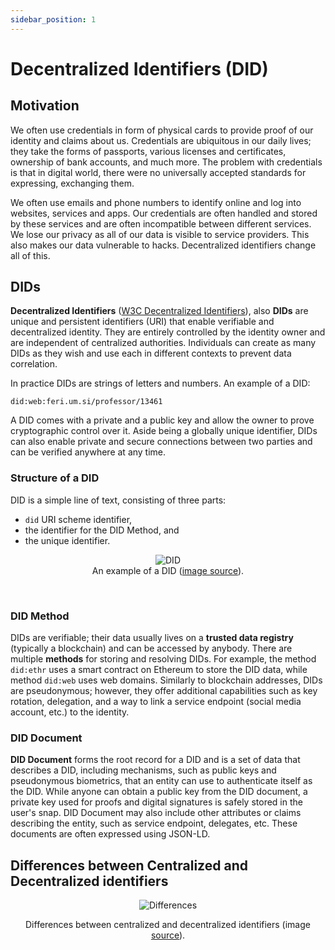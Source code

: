 ```yaml
---
sidebar_position: 1
---
```


# Decentralized Identifiers (DID)

## Motivation

We often use credentials in form of physical cards to provide proof of our identity and claims about us. Credentials are ubiquitous in our daily lives; they take the forms of passports, various licenses and certificates, ownership of bank accounts, and much more. The problem with credentials is that in digital world, there were no universally accepted standards for expressing, exchanging them.

We often use emails and phone numbers to identify online and log into websites, services and apps. Our credentials are often handled and stored by these services and are often incompatible between different services. We lose our privacy as all of our data is visible to service providers. This also makes our data vulnerable to hacks. Decentralized identifiers change all of this.

## DIDs

**Decentralized Identifiers** ([W3C Decentralized Identifiers](https://www.w3.org/TR/did-core/)), also **DIDs** are unique and persistent identifiers (URI) that enable verifiable and decentralized identity. They are entirely controlled by the identity owner and are independent of centralized authorities. Individuals can create as many DIDs as they wish and use each in different contexts to prevent data correlation.

In practice DIDs are strings of letters and numbers. An example of a DID:

`did:web:feri.um.si/professor/13461`

A DID comes with a private and a public key and allow the owner to prove cryptographic control over it. Aside being a globally unique identifier, DIDs can also enable private and secure connections between two parties and can be verified anywhere at any time.

### Structure of a DID

DID is a simple line of text, consisting of three parts:

- `did` URI scheme identifier,
- the identifier for the DID Method, and
- the unique identifier.

<center>
    
<img src="https://www.w3.org/TR/did-core/diagrams/parts-of-a-did.svg" alt="DID" /><br />
    An example of a DID (<a href="https://www.w3.org/TR/did-core/diagrams/parts-of-a-did.svg">image source</a>).

</center>

<br />

### DID Method

DIDs are verifiable; their data usually lives on a **trusted data registry** (typically a blockchain) and can be accessed by anybody. There are multiple **methods** for storing and resolving DIDs. For example, the method `did:ethr` uses a smart contract on Ethereum to store the DID data, while method `did:web` uses web domains. Similarly to blockchain addresses, DIDs are pseudonymous; however, they offer additional capabilities such as key rotation, delegation, and a way to link a service endpoint (social media account, etc.) to the identity.

### DID Document

**DID Document** forms the root record for a DID and is a set of data that describes a DID, including mechanisms, such as public keys and pseudonymous biometrics, that an entity can use to authenticate itself as the DID. While anyone can obtain a public key from the DID document, a private key used for proofs and digital signatures is safely stored in the user's snap. DID Document may also include other attributes or claims describing the entity, such as service endpoint, delegates, etc. These documents are often expressed using JSON-LD.

## Differences between Centralized and Decentralized identifiers

<center>

![Differences](https://i.imgur.com/8QimX0x.png)

Differences between centralized and decentralized identifiers (image [source](https://www.dock.io/post/verifiable-credentials)).

</center>
